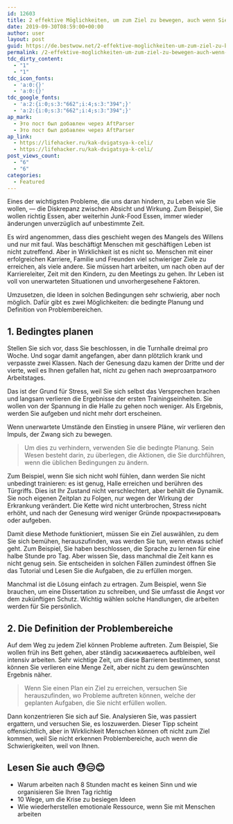 ```yaml
---
id: 12603
title: 2 effektive Möglichkeiten, um zum Ziel zu bewegen, auch wenn Sie keine Zeit
date: 2019-09-30T08:59:00+00:00
author: user
layout: post
guid: https://de.bestwow.net/2-effektive-moglichkeiten-um-zum-ziel-zu-bewegen-auch-wenn-sie-keine-zeit/
permalink: /2-effektive-moglichkeiten-um-zum-ziel-zu-bewegen-auch-wenn-sie-keine-zeit/
tdc_dirty_content:
  - "1"
  - "1"
tdc_icon_fonts:
  - 'a:0:{}'
  - 'a:0:{}'
tdc_google_fonts:
  - 'a:2:{i:0;s:3:"662";i:4;s:3:"394";}'
  - 'a:2:{i:0;s:3:"662";i:4;s:3:"394";}'
ap_mark:
  - Это пост был добавлен через AftParser
  - Это пост был добавлен через AftParser
ap_link:
  - https://lifehacker.ru/kak-dvigatsya-k-celi/
  - https://lifehacker.ru/kak-dvigatsya-k-celi/
post_views_count:
  - "6"
  - "6"
categories:
  - Featured
---
```

Eines der wichtigsten Probleme, die uns daran hindern, zu Leben wie Sie wollen, — die Diskrepanz zwischen Absicht und Wirkung. Zum Beispiel, Sie wollen richtig Essen, aber weiterhin Junk-Food Essen, immer wieder änderungen unverzüglich auf unbestimmte Zeit.

Es wird angenommen, dass dies geschieht wegen des Mangels des Willens und nur mit faul. Was beschäftigt Menschen mit geschäftigen Leben ist nicht zutreffend. Aber in Wirklichkeit ist es nicht so. Menschen mit einer erfolgreichen Karriere, Familie und Freunden viel schwieriger Ziele zu erreichen, als viele andere. Sie müssen hart arbeiten, um nach oben auf der Karriereleiter, Zeit mit den Kindern, zu den Meetings zu gehen. Ihr Leben ist voll von unerwarteten Situationen und unvorhergesehene Faktoren.

Umzusetzen, die Ideen in solchen Bedingungen sehr schwierig, aber noch möglich. Dafür gibt es zwei Möglichkeiten: die bedingte Planung und Definition von Problembereichen.

## 1. Bedingtes planen

Stellen Sie sich vor, dass Sie beschlossen, in die Turnhalle dreimal pro Woche. Und sogar damit angefangen, aber dann plötzlich krank und verpasste zwei Klassen. Nach der Genesung dazu kamen der Dritte und der vierte, weil es Ihnen gefallen hat, nicht zu gehen nach энергозатратного Arbeitstages.

Das ist der Grund für Stress, weil Sie sich selbst das Versprechen brachen und langsam verlieren die Ergebnisse der ersten Trainingseinheiten. Sie wollen von der Spannung in die Halle zu gehen noch weniger. Als Ergebnis, werden Sie aufgeben und nicht mehr dort erscheinen.

Wenn unerwartete Umstände den Einstieg in unsere Pläne, wir verlieren den Impuls, der Zwang sich zu bewegen.

> Um dies zu verhindern, verwenden Sie die bedingte Planung. Sein Wesen besteht darin, zu überlegen, die Aktionen, die Sie durchführen, wenn die üblichen Bedingungen zu ändern.

Zum Beispiel, wenn Sie sich nicht wohl fühlen, dann werden Sie nicht unbedingt trainieren: es ist genug, Halle erreichen und berühren des Türgriffs. Dies ist Ihr Zustand nicht verschlechtert, aber behält die Dynamik. Sie noch eigenen Zeitplan zu Folgen, nur wegen der Wirkung der Erkrankung verändert. Die Kette wird nicht unterbrochen, Stress nicht erhöht, und nach der Genesung wird weniger Gründe прокрастинировать oder aufgeben.

Damit diese Methode funktioniert, müssen Sie ein Ziel auswählen, zu dem Sie sich bemühen, herauszufinden, was werden Sie tun, wenn etwas schief geht. Zum Beispiel, Sie haben beschlossen, die Sprache zu lernen für eine halbe Stunde pro Tag. Aber wissen Sie, dass manchmal die Zeit kann es nicht genug sein. Sie entscheiden in solchen Fällen zumindest öffnen Sie das Tutorial und Lesen Sie die Aufgaben, die zu erfüllen morgen.

Manchmal ist die Lösung einfach zu ertragen. Zum Beispiel, wenn Sie brauchen, um eine Dissertation zu schreiben, und Sie umfasst die Angst vor dem zukünftigen Schutz. Wichtig wählen solche Handlungen, die arbeiten werden für Sie persönlich.

## 2. Die Definition der Problembereiche

Auf dem Weg zu jedem Ziel können Probleme auftreten. Zum Beispiel, Sie wollen früh ins Bett gehen, aber ständig засиживаетесь aufbleiben, weil intensiv arbeiten. Sehr wichtige Zeit, um diese Barrieren bestimmen, sonst können Sie verlieren eine Menge Zeit, aber nicht zu dem gewünschten Ergebnis näher.

> Wenn Sie einen Plan ein Ziel zu erreichen, versuchen Sie herauszufinden, wo Probleme auftreten können, welche der geplanten Aufgaben, die Sie nicht erfüllen wollen.

Dann konzentrieren Sie sich auf Sie. Analysieren Sie, was passiert ergattern, und versuchen Sie, es loszuwerden. Dieser Tipp scheint offensichtlich, aber in Wirklichkeit Menschen können oft nicht zum Ziel kommen, weil Sie nicht erkennen Problembereiche, auch wenn die Schwierigkeiten, weil von Ihnen.

<div>
  <h2 class="read-also__title">
    <span>Lesen Sie auch</span> <span>😓😑😊 </span>
  </h2>
  
  <ul class="read-also__list">
    <li>
      Warum arbeiten nach 8 Stunden macht es keinen Sinn und wie organisieren Sie Ihren Tag richtig
    </li>
    <li>
      10 Wege, um die Krise zu besiegen Ideen
    </li>
    <li>
      Wie wiederherstellen emotionale Ressource, wenn Sie mit Menschen arbeiten
    </li>
  </ul>
</div>